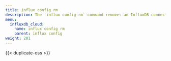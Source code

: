 ```yaml
---
title: influx config rm
description: The `influx config rm` command removes an InfluxDB connection configuration.
menu:
  influxdb_cloud:
    name: influx config rm
    parent: influx config
weight: 201
---
```


{{< duplicate-oss >}}
